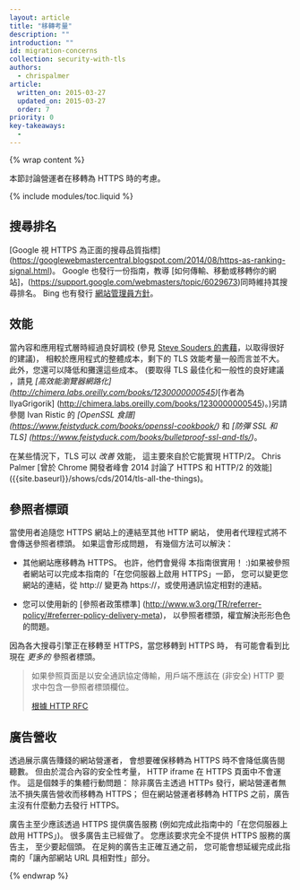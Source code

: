 ```yaml
---
layout: article
title: "移轉考量"
description: ""
introduction: ""
id: migration-concerns
collection: security-with-tls
authors:
  - chrispalmer
article:
  written_on: 2015-03-27
  updated_on: 2015-03-27
  order: 7
priority: 0
key-takeaways:
  -
---
```


{% wrap content %}

本節討論營運者在移轉為 HTTPS 時的考慮。

{% include modules/toc.liquid %}

## 搜尋排名

[Google 視 HTTPS 為正面的搜尋品質指標]
(https://googlewebmastercentral.blogspot.com/2014/08/https-as-ranking-signal.html)。
Google 也發行一份指南，教導
 [如何傳輸、移動或移轉你的網站]，(https://support.google.com/webmasters/topic/6029673)同時維持其搜尋排名。
 Bing 也有發行
 [網站管理員方針](http://www.bing.com/webmaster/help/webmaster-guidelines-30fba23a)。

## 效能

當內容和應用程式層時經過良好調校
 (參見 [Steve Souders 的書藉](https://stevesouders.com/)，以取得很好的建議)，
相較於應用程式的整體成本，剩下的 TLS 效能考量一般而言並不大。
 此外，您還可以降低和攤還這些成本。 (要取得 TLS 最佳化和一般性的良好建議
，請見 _[高效能瀏覽器網路化]
(http://chimera.labs.oreilly.com/books/1230000000545)_[作者為 IlyaGrigorik]
(http://chimera.labs.oreilly.com/books/1230000000545)。)另請參閱 Ivan Ristic
 的 _[OpenSSL 食譜]
(https://www.feistyduck.com/books/openssl-cookbook/)_ 和 _[防彈 SSL 和 TLS]
(https://www.feistyduck.com/books/bulletproof-ssl-and-tls/)_。

在某些情況下，TLS 可以 _改善_ 效能，
這主要來自於它能實現 HTTP/2。 Chris Palmer [曾於 Chrome 開發者峰會 2014 討論了 HTTPS 和 HTTP/2 的效能] 
({{site.baseurl}}/shows/cds/2014/tls-all-the-things)。

## 參照者標頭

當使用者追隨您 HTTPS 網站上的連結至其他 HTTP 網站，
使用者代理程式將不會傳送參照者標頭。 如果這會形成問題，
有幾個方法可以解決：

* 其他網站應移轉為 HTTPS。 也許，他們會覺得
本指南很實用！ :)如果被參照者網站可以完成本指南的「在您伺服器上啟用 HTTPS」一節，
您可以變更您網站的連結，從 http:// 變更為 https://，或使用通訊協定相對的連結。

* 您可以使用新的 [參照者政策標準] 
(http://www.w3.org/TR/referrer-policy/#referrer-policy-delivery-meta)，
以參照者標頭，權宜解決形形色色的問題。

因為各大搜尋引擎正在移轉至 HTTPS，當您移轉到 HTTPS 時，
有可能會看到比現在 _更多的_ 參照者標頭。

<blockquote class="quote__content g-wide--push-1 g-wide--pull-1 g-medium--push-1">如果參照頁面是以安全通訊協定傳輸，用戶端不應該在 (非安全) HTTP 要求中包含一參照者標頭欄位。<p><a href="https://tools.ietf.org/html/rfc2616#section-15.1.3">根據 HTTP RFC</a></p></blockquote>

## 廣告營收

透過展示廣告賺錢的網站營運者，
會想要確保移轉為 HTTPS 時不會降低廣告閱聽數。 但由於混合內容的安全性考量，
HTTP iframe 在 HTTPS 頁面中不會運作。 這是個棘手的集體行動問題：
除非廣告主透過 HTTPs 發行，網站營運者無法不損失廣告營收而移轉為 HTTPS；
但在網站營運者移轉為 HTTPS 之前，廣告主沒有什麼動力去發行 HTTPS。


廣告主至少應該透過 HTTPS 提供廣告服務
 (例如完成此指南中的「在您伺服器上啟用 HTTPS」)。 很多廣告主已經做了。 您應該要求完全不提供 HTTPS 服務的廣告主，
至少要起個頭。 在足夠的廣告主正確互通之前，
您可能會想延緩完成此指南的「讓內部網站 URL 具相對性」部分。

{% endwrap %}
